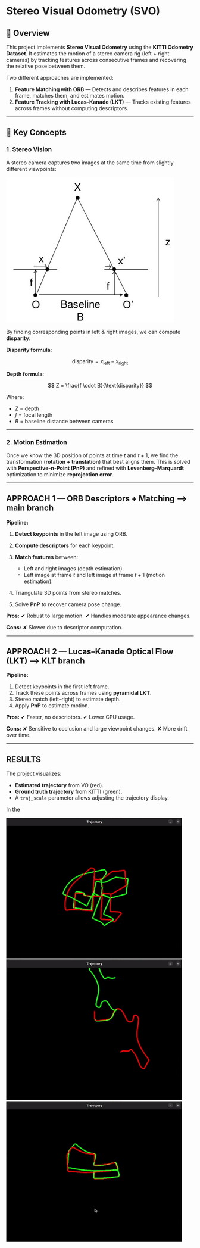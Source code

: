 # Stereo Visual Odometry (SVO)

## 📖 Overview

This project implements **Stereo Visual Odometry** using the **KITTI Odometry Dataset**.
It estimates the motion of a stereo camera rig (left + right cameras) by tracking features across consecutive frames and recovering the relative pose between them.

Two different approaches are implemented:

1. **Feature Matching with ORB** — Detects and describes features in each frame, matches them, and estimates motion.
2. **Feature Tracking with Lucas–Kanade (LKT)** — Tracks existing features across frames without computing descriptors.

---

## 🎯 Key Concepts

### 1. Stereo Vision

A stereo camera captures two images at the same time from slightly different viewpoints:

![depht](images/stereo_depth.jpg)

By finding corresponding points in left & right images, we can compute **disparity**:

**Disparity formula**:

$$
\text{disparity} = x_{\text{left}} - x_{\text{right}}
$$

**Depth formula**:

$$
Z = \frac{f \cdot B}{\text{disparity}}
$$

Where:

* $Z$ = depth
* $f$ = focal length
* $B$ = baseline distance between cameras

---

### 2. Motion Estimation

Once we know the 3D position of points at time $t$ and $t+1$, we find the transformation (**rotation + translation**) that best aligns them.
This is solved with **Perspective-n-Point (PnP)** and refined with **Levenberg–Marquardt** optimization to minimize **reprojection error**.

---

## APPROACH 1 — ORB Descriptors + Matching --> main branch

**Pipeline:**

1. **Detect keypoints** in the left image using ORB.
2. **Compute descriptors** for each keypoint.
3. **Match features** between:

   * Left and right images (depth estimation).
   * Left image at frame $t$ and left image at frame $t+1$ (motion estimation).
4. Triangulate 3D points from stereo matches.
5. Solve **PnP** to recover camera pose change.

**Pros:**
✔ Robust to large motion.
✔ Handles moderate appearance changes.

**Cons:**
✘ Slower due to descriptor computation.

---

## APPROACH 2 — Lucas–Kanade Optical Flow (LKT) --> KLT branch

**Pipeline:**

1. Detect keypoints in the first left frame.
2. Track these points across frames using **pyramidal LKT**.
3. Stereo match (left–right) to estimate depth.
4. Apply **PnP** to estimate motion.

**Pros:**
✔ Faster, no descriptors.
✔ Lower CPU usage.

**Cons:**
✘ Sensitive to occlusion and large viewpoint changes.
✘ More drift over time.

---

## RESULTS

The project visualizes:

* **Estimated trajectory** from VO (red).
* **Ground truth trajectory** from KITTI (green).
* A `traj_scale` parameter allows adjusting the trajectory display.

In the

![00](images/seq_00.png)
![02](images/seq_02.png)
![05](images/seq_05.png)

